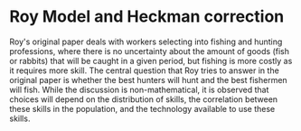 # Roy Model and Heckman correction

Roy's original paper deals with workers selecting into fishing and hunting professions, where there is no uncertainty about the amount of goods (fish or rabbits) that will be caught in a given period, but fishing is more costly as it requires more skill. The central question that Roy tries to answer in the original paper is whether the best hunters will hunt and the best fishermen will fish. While the discussion is non-mathematical, it is observed that choices will depend on the distribution of skills, the correlation between these skills in the population, and the technology available to use these skills.